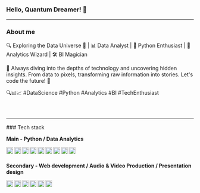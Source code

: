### Hello, Quantum Dreamer! 👋
<hr class="hr-line">


### About me
🔍 Exploring the Data Universe 🌌 | 📊 Data Analyst | 🐍 Python Enthusiast | 🧮 Analytics Wizard | 🛠️ BI Magician

🔬 Always diving into the depths of technology and uncovering hidden insights. From data to pixels, transforming raw information into stories. Let's code the future! 🚀

🔍📊📈 #DataScience #Python #Analytics #BI #TechEnthusiast
#### &nbsp;
<hr class="hr-line">
### Tech stack

**Main - Python / Data Analytics**

<a href="https://www.python.org/">
  <img align="left" alt="Python" width="18px" src="https://cdn.jsdelivr.net/npm/simple-icons@v3/icons/python.svg" />
</a>
<a href="https://jupyter.org/">
  <img align="left" alt="Jupyter" width="18px" src="https://cdn.jsdelivr.net/npm/simple-icons@v3/icons/jupyter.svg" />
</a>
<a href="https://pandas.pydata.org/">
  <img align="left" alt="Pandas" width="18px" src="https://cdn.jsdelivr.net/npm/simple-icons@v3/icons/pandas.svg" />
</a>

<a href="https://www.microsoft.com/sql-server/sql-server-2019">
  <img align="left" alt="MicrosoftSQLServer" width="18px" src="https://cdn.jsdelivr.net/npm/simple-icons@v3/icons/microsoftsqlserver.svg" />
</a>

<a href="https://www.microsoft.com/microsoft-365/excel">
  <img align="left" alt="MicrosoftExcel" width="18px" src="https://cdn.jsdelivr.net/npm/simple-icons@3.13.0/icons/microsoftexcel.svg" />
</a>

<a href="https://powerbi.microsoft.com/">
  <img align="left" alt="PowerBI" width="18px" src="https://cdn.jsdelivr.net/npm/simple-icons@3.13.0/icons/powerbi.svg" />
</a>

<a href="https://code.visualstudio.com/">
  <img align="left" alt="VSCode" width="18px" src="https://cdn.jsdelivr.net/npm/simple-icons@v3/icons/visualstudiocode.svg" />
</a>

<a href="https://www.jetbrains.com/pycharm/">
  <img align="left" alt="PyCharm" width="18px" src="https://cdn.jsdelivr.net/npm/simple-icons@v3/icons/pycharm.svg" />
</a>
<a href="https://www.gnu.org/software/bash/">
  <img align="left" alt="GnuBash" width="18px" src="https://cdn.jsdelivr.net/npm/simple-icons@3.13.0/icons/gnubash.svg" />
</a>

#### &nbsp;

**Secondary - Web development / Audio & Video Production / Presentation design**

<img align="left" alt="HTML" width="18px" src="https://cdn.jsdelivr.net/npm/simple-icons@v3/icons/html5.svg" />

<img align="left" alt="CSS" width="18px" src="https://cdn.jsdelivr.net/npm/simple-icons@v3/icons/css3.svg" />

<a href="https://www.microsoft.com/microsoft-365/powerpoint">
  <img align="left" alt="PowerPoint" width="18px" src="https://cdn.jsdelivr.net/npm/simple-icons@3.13.0/icons/microsoftpowerpoint.svg" />
</a>
<a href="https://www.streamlit.io/">
  <img align="left" alt="Streamlit" width="18px" src="https://cdn.jsdelivr.net/npm/simple-icons@v4/icons/streamlit.svg" />
</a>
<a href="https://www.adobe.com/products/photoshop.html">
  <img align="left" alt="Photoshop" width="18px" src="https://cdn.jsdelivr.net/npm/simple-icons@v3/icons/adobephotoshop.svg" />
</a>
<a href="https://www.adobe.com/products/premiere.html">
  <img align="left" alt="Illustrator" width="18px" src="https://cdn.jsdelivr.net/npm/simple-icons@v3/icons/adobepremierepro.svg" />
</a>

#### &nbsp;

<!--
**Balalaika1/Balalaika1** is a ✨ _special_ ✨ repository because its `README.md` (this file) appears on your GitHub profile.
Here are some ideas to get you started:

- 🔭 I’m currently working on ...
- 🌱 I’m currently learning ...
- 👯 I’m looking to collaborate on ...
- 🤔 I’m looking for help with ...
- 💬 Ask me about ...
- 📫 How to reach me: ...
- 😄 Pronouns: ...
- ⚡ Fun fact: ...
-->
